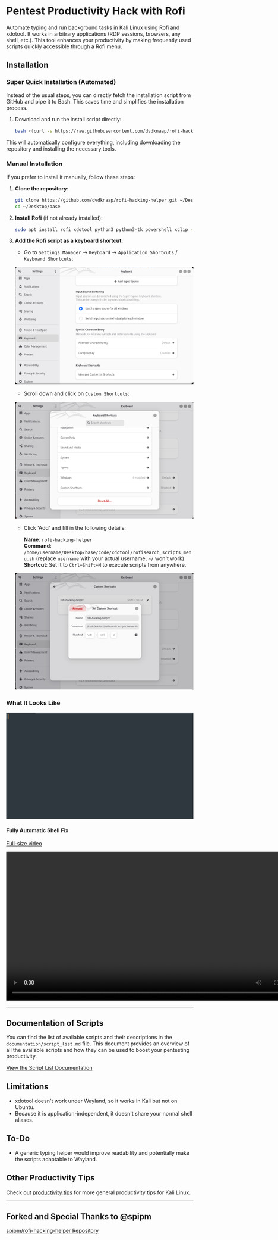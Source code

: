 
# Pentest Productivity Hack with Rofi

Automate typing and run background tasks in Kali Linux using Rofi and xdotool. It works in arbitrary applications (RDP sessions, browsers, any shell, etc.). This tool enhances your productivity by making frequently used scripts quickly accessible through a Rofi menu.

## Installation

### Super Quick Installation (Automated)

Instead of the usual steps, you can directly fetch the installation script from GitHub and pipe it to Bash. This saves time and simplifies the installation process.

1. Download and run the install script directly:

   ```bash
   bash <(curl -s https://raw.githubusercontent.com/dvdknaap/rofi-hacking-helper/main/install.sh)
   ```

This will automatically configure everything, including downloading the repository and installing the necessary tools.

### Manual Installation

If you prefer to install it manually, follow these steps:

1. **Clone the repository**:

   ```bash
   git clone https://github.com/dvdknaap/rofi-hacking-helper.git ~/Desktop/base
   cd ~/Desktop/base
   ```

2. **Install Rofi** (if not already installed):

   ```bash
   sudo apt install rofi xdotool python3 python3-tk powershell xclip -y
   ```

3. **Add the Rofi script as a keyboard shortcut**:

   - Go to `Settings Manager` -> `Keyboard` -> `Application Shortcuts` / `Keyboard Shortcuts`:
   
   ![Settings](assets/settings.png)

   - Scroll down and click on `Custom Shortcuts`:
   
   ![Keyboard ShortCuts](assets/keyboardShortCuts.png)

   - Click 'Add' and fill in the following details:

     **Name**: `rofi-hacking-helper`  
     **Command**: `/home/username/Desktop/base/code/xdotool/rofisearch_scripts_menu.sh` (replace `username` with your actual username, `~/` won't work)  
     **Shortcut**: Set it to `Ctrl+Shift+M` to execute scripts from anywhere.

   ![Custom shortcut](assets/customShortcut.png)

### What It Looks Like

![](assets/boon.gif)

#### Fully Automatic Shell Fix
[Full-size video](https://raw.githubusercontent.com/dvdknaap/rofi-hacking-helper/main/assets%2FshellFix.mp4)

<video src='https://raw.githubusercontent.com/dvdknaap/rofi-hacking-helper/main/assets%2FshellFix.mp4' width=800></video>



---

## Documentation of Scripts

You can find the list of available scripts and their descriptions in the `documentation/script_list.md` file. This document provides an overview of all the available scripts and how they can be used to boost your pentesting productivity.

[View the Script List Documentation](documentation/script_list.md)

## Limitations

- xdotool doesn't work under Wayland, so it works in Kali but not on Ubuntu.
- Because it is application-independent, it doesn't share your normal shell aliases.

## To-Do

- A generic typing helper would improve readability and potentially make the scripts adaptable to Wayland.

## Other Productivity Tips

Check out [productivity tips](Productivity.md) for more general productivity tips for Kali Linux.

---

## Forked and Special Thanks to @spipm

[spipm/rofi-hacking-helper Repository](https://github.com/spipm/rofi-hacking-helper)
